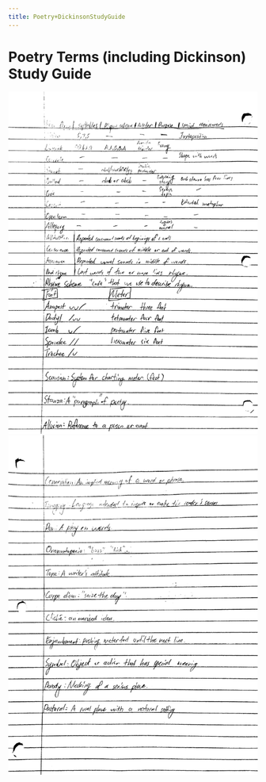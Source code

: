 ```yaml
---
title: Poetry+DickinsonStudyGuide
---
```


# Poetry Terms (including Dickinson) Study Guide

![studyguide1](image.png)
![studyguide2](image-1.png)